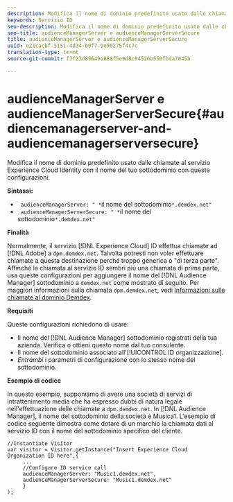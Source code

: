 ```yaml
---
description: Modifica il nome di dominio predefinito usato dalle chiamate al servizio Experience Cloud Identity con il nome del tuo sottodominio con queste configurazioni.
keywords: Servizio ID
seo-description: Modifica il nome di dominio predefinito usato dalle chiamate al servizio Experience Cloud Identity con il nome del tuo sottodominio con queste configurazioni.
seo-title: audienceManagerServer e audienceManagerServerSecure
title: audienceManagerServer e audienceManagerServerSecure
uuid: e21cacbf-5151-4d34-b0f7-9e90275f4c7c
translation-type: tm+mt
source-git-commit: f7f23d89649a888f5e9d8c94526b550fbda7045b

---
```



# audienceManagerServer e audienceManagerServerSecure{#audiencemanagerserver-and-audiencemanagerserversecure}

Modifica il nome di dominio predefinito usato dalle chiamate al servizio Experience Cloud Identity con il nome del tuo sottodominio con queste configurazioni.

**Sintassi:**

* ` audienceManagerServer: " *`il nome del sottodominio`*.demdex.net"`
* ` audienceManagerServerSecure: " *`il nome del sottodominio`*.demdex.net"`

**Finalità**

Normalmente, il servizio [!DNL Experience Cloud] ID effettua chiamate ad [!DNL Adobe] a `dpm.demdex.net`. Talvolta potresti non voler effettuare chiamate a questa destinazione perché troppo generica o "di terza parte". Affinché la chiamata al servizio ID sembri più una chiamata di prima parte, usa queste configurazioni per aggiungere il nome del [!DNL Audience Manager] sottodominio a `demdex.net` come mostrato di seguito. Per maggiori informazioni sulla chiamata `dpm.demdex.net`, vedi [Informazioni sulle chiamate al dominio Demdex](https://marketing.adobe.com/resources/help/en_US/aam/demdex-calls.html).

**Requisiti**

Queste configurazioni richiedono di usare:

* Il nome del [!DNL Audience Manager] sottodominio registrati della tua azienda. Verifica o ottieni questo nome dal tuo consulente.
* Il nome del sottodominio associato all'[!UICONTROL ID organizzazione].
* *Entrambi* i parametri di configurazione con lo stesso nome del sottodominio.

**Esempio di codice**

In questo esempio, supponiamo di avere una società di servizi di intrattenimento media che ha espresso dubbi di natura legale nell'effettuazione delle chiamate a `dpm.demdex.net`. In [!DNL Audience Manager], il nome del sottodominio della società è Musica1. L'esempio di codice seguente dimostra come dotare di un marchio la chiamata dati al servizio ID con il nome del sottodominio specifico del cliente.

```
//Instantiate Visitor 
var visitor = Visitor.getInstance("Insert Experience Cloud Organization ID here",{ 
     ... 
     //Configure ID service call 
     audienceManagerServer: "Music1.demdex.net", 
     audienceManagerServerSecure: "Music1.demdex.net" 
     } 
);
```

